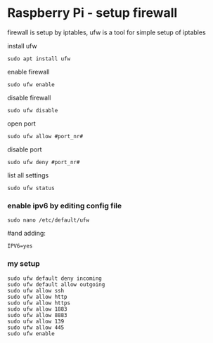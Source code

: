# Raspberry Pi - setup firewall
firewall is setup by iptables, ufw is a tool for simple setup of iptables

install ufw
```
sudo apt install ufw
```

enable firewall
```
sudo ufw enable
```

disable firewall
```
sudo ufw disable
```

open port
```
sudo ufw allow #port_nr#
```

disable port
```
sudo ufw deny #port_nr#
```

list all settings
```
sudo ufw status
```

### enable ipv6 by editing config file
```
sudo nano /etc/default/ufw
```
#and adding:
```
IPV6=yes
```

### my setup
```
sudo ufw default deny incoming
sudo ufw default allow outgoing
sudo ufw allow ssh
sudo ufw allow http
sudo ufw allow https
sudo ufw allow 1883
sudo ufw allow 8883
sudo ufw allow 139
sudo ufw allow 445
sudo ufw enable
```
